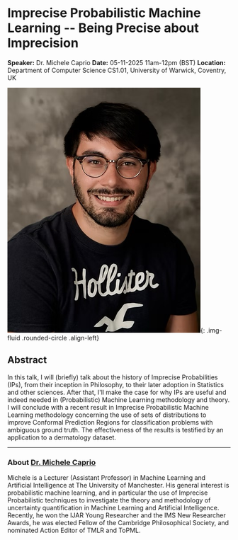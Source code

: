 # Imprecise Probabilistic Machine Learning -- Being Precise about Imprecision

**Speaker:** Dr. Michele Caprio
**Date:** 05-11-2025 11am-12pm (BST)
**Location:** Department of Computer Science CS1.01, University of Warwick, Coventry, UK


![Dr. Michele Caprio](/assets/img/michele_caprio.jpeg){: .img-fluid .rounded-circle .align-left}

## Abstract

In this talk, I will (briefly) talk about the history of Imprecise Probabilities (IPs), from their inception in Philosophy, to their later adoption in Statistics and other sciences. After that, I'll make the case for why IPs are useful and indeed needed in (Probabilistic) Machine Learning methodology and theory. I will conclude with a recent result in Imprecise Probabilistic Machine Learning methodology concerning the use of sets of distributions to improve Conformal Prediction Regions for classification problems with ambiguous ground truth. The effectiveness of the results is testified by an application to a dermatology dataset.

---

### About [Dr. Michele Caprio](https://michelecaprio.wixsite.com/caprio)


Michele is a Lecturer (Assistant Professor) in Machine Learning and Artificial Intelligence at The University of Manchester. His general interest is probabilistic machine learning, and in particular the use of Imprecise Probabilistic techniques to investigate the theory and methodology of uncertainty quantification in Machine Learning and Artificial Intelligence. Recently, he won the IJAR Young Researcher and the IMS New Researcher Awards, he was elected Fellow of the Cambridge Philosophical Society, and nominated Action Editor of TMLR and ToPML.
